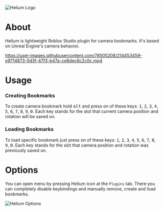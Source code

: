 ![Helium Logo](https://user-images.githubusercontent.com/78505208/214446082-c52b4e4e-70d5-4fe9-8234-5486a1d0bfe5.png)

# About
Helium is lightweight Roblox Studio plugin for camera bookmarks. It's based on Unreal Engine's camera behavior.

https://user-images.githubusercontent.com/78505208/214453459-e9714873-0d3f-47f3-b47a-ce8dec6c2c0c.mp4

# Usage
### Creating Bookmarks
To create camera bookmark hold <kbd>alt</kbd> and press on of these keys: <kbd>1</kbd>, <kbd>2</kbd>, <kbd>3</kbd>, <kbd>4</kbd>, <kbd>5</kbd>, <kbd>6</kbd>, <kbd>7</kbd>, <kbd>8</kbd>, <kbd>9</kbd>, <kbd>0</kbd>. Each key stands for the slot that current camera position and rotation will be saved on.

### Loading Bookmarks
To load specific bookmark just press on of these keys:  <kbd>1</kbd>, <kbd>2</kbd>, <kbd>3</kbd>, <kbd>4</kbd>, <kbd>5</kbd>, <kbd>6</kbd>, <kbd>7</kbd>, <kbd>8</kbd>, <kbd>9</kbd>, <kbd>0</kbd>. Each key stands for the slot that camera position and rotation was previously saved on.

# Options
You can open menu by pressing Helium icon at the `Plugins` tab. There you can completely disable keybindings and manually remove, create and load bookmarks.

![Helium Options](https://user-images.githubusercontent.com/78505208/214448583-03a92f03-2014-4496-bfef-748328a4bd11.png)

